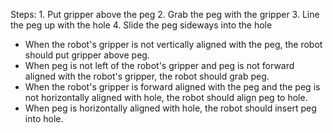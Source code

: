 

Steps:  1. Put gripper above the peg  2. Grab the peg with the gripper  3. Line the peg up with the hole  4. Slide the peg sideways into the hole
- When the robot's gripper is not vertically aligned with the peg, the robot should put gripper above peg.
- When peg is not left of the robot's gripper and peg is not forward aligned with the robot's gripper, the robot should grab peg.
- When the robot's gripper is forward aligned with the peg and the peg is not horizontally aligned with hole, the robot should align peg to hole.
- When peg is horizontally aligned with hole, the robot should insert peg into hole.